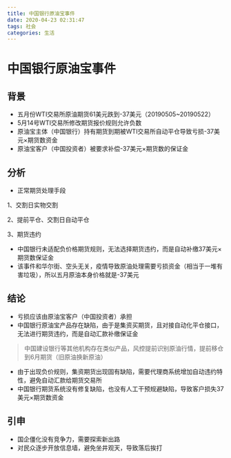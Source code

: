 ```yaml
---
title: 中国银行原油宝事件
date: 2020-04-23 02:31:47
tags: 社会
categories: 生活
---
```


# 中国银行原油宝事件

## 背景

- 五月份WTI交易所原油期货61美元跌到-37美元（20190505~20190522）
- 5月14号WTI交易所修改期货报价规则允许负数
- 原油宝主体（中国银行）持有期货到期被WTI交易所自动平仓导致亏损-37美元×期货数资金
- 原油宝客户（中国投资者）被要求补偿-37美元×期货数的保证金

## 分析

- 正常期货处理手段

1、交割日实物交割

2、提前平仓、交割日自动平仓

3、期货违约

- 中国银行未适配负价格期货规则，无法选择期货违约，而是自动补缴37美元×期货数保证金
- 该事件和华尔街、空头无关，疫情导致原油处理需要亏损资金（相当于一堆有害垃圾），所以五月原油本身价格就是-37美元

## 结论

- 亏损应该由原油宝客户（中国投资者）承担
- 中国银行原油宝产品存在缺陷，由于是集资买期货，且对接自动化平仓接口，无法进行期货违约，而是自动汇款补缴保证金

> 中国建设银行等其他机构存在类似产品，风控提前识别原油行情，提前移仓到6月期货（旧原油换新原油）

- 由于出现负价规则，集资期货出现固有缺陷，需要代理商系统增加自动违约特性，避免自动汇款给期货交易所
- 中国银行期货系统没有修复缺陷，也没有人工干预规避缺陷，导致客户损失37美元×期货数资金

## 引申

- 国企僵化没有竞争力，需要探索新出路
- 对民众逐步开放信息墙，避免坐井观天，导致落后挨打